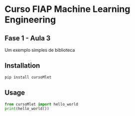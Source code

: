 # Curso FIAP Machine Learning Engineering
## Fase 1 - Aula 3
Um exemplo simples de biblioteca
## Installation
```sh
pip install cursoMlet
```
## Usage
```python
from cursoMlet import hello_world
print(hello_world())
```
